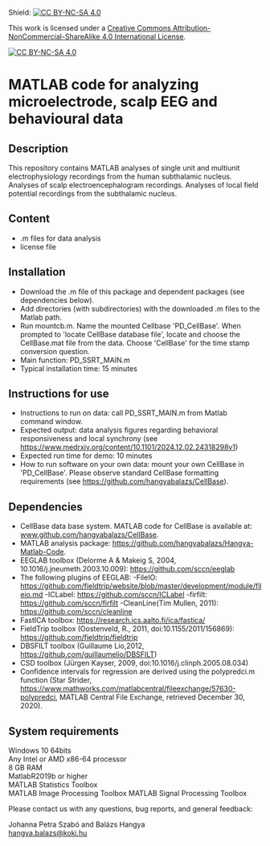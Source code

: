 Shield: [![CC BY-NC-SA 4.0][cc-by-nc-sa-shield]][cc-by-nc-sa]

This work is licensed under a [Creative Commons Attribution-NonCommercial-ShareAlike 4.0 International License][cc-by-nc-sa].

[![CC BY-NC-SA 4.0][cc-by-nc-sa-image]][cc-by-nc-sa]

[cc-by-nc-sa]: http://creativecommons.org/licenses/by-nc-sa/4.0/
[cc-by-nc-sa-image]: https://licensebuttons.net/l/by-nc-sa/4.0/88x31.png
[cc-by-nc-sa-shield]: https://img.shields.io/badge/License-CC%20BY--NC--SA%204.0-lightgrey.svg

# MATLAB code for analyzing microelectrode, scalp EEG and behavioural data

## Description

This repository contains MATLAB analyses of single unit and multiunit electrophysiology recordings from the human subthalamic nucleus. Analyses of scalp electroencephalogram recordings. Analyses of local field potential recordings from the subthalamic nucleus.

## Content

- .m files for data analysis
- license file

## Installation

- Download the .m file of this package and dependent packages (see dependencies below).
- Add directories (with subdirectories) with the downloaded .m files to the Matlab path.
- Run mountcb.m. Name the mounted Cellbase 'PD_CellBase'. When prompted to 'locate CellBase database file', locate and choose the CellBase.mat file from the data. Choose 'CellBase' for the time stamp conversion question.
- Main function: PD_SSRT_MAIN.m
- Typical installation time: 15 minutes

## Instructions for use

- Instructions to run on data: call PD_SSRT_MAIN.m from Matlab command window.
- Expected output: data analysis figures regarding behavioral responsiveness and local synchrony (see https://www.medrxiv.org/content/10.1101/2024.12.02.24318298v1)
- Expected run time for demo: 10 minutes
- How to run software on your own data: mount your own CellBase in 'PD_CellBase'. Please observe standard CellBase formatting requirements (see https://github.com/hangyabalazs/CellBase).

## Dependencies

- CellBase data base system. MATLAB code for CellBase is available at: www.github.com/hangyabalazs/CellBase.
- MATLAB analysis package: https://github.com/hangyabalazs/Hangya-Matlab-Code.
- EEGLAB toolbox (Delorme A & Makeig S, 2004, 10.1016/j.jneumeth.2003.10.009): https://github.com/sccn/eeglab
- The following plugins of EEGLAB:
        -FileIO: https://github.com/fieldtrip/website/blob/master/development/module/fileio.md
	-ICLabel: https://github.com/sccn/ICLabel
	-firfilt: https://github.com/sccn/firfilt
	-CleanLine(Tim Mullen, 2011): https://github.com/sccn/cleanline
- FastICA toolbox: https://research.ics.aalto.fi/ica/fastica/
- FieldTrip toolbox (Oostenveld, R., 2011, doi:10.1155/2011/156869): https://github.com/fieldtrip/fieldtrip 
- DBSFILT toolbox (Guillaume Lio,2012, https://github.com/guillaumelio/DBSFILT)
- CSD toolbox (Jürgen Kayser, 2009, doi:10.1016/j.clinph.2005.08.034)
- Confidence intervals for regression are derived using the polypredci.m function (Star Strider, https://www.mathworks.com/matlabcentral/fileexchange/57630-polypredci, MATLAB Central File Exchange, retrieved December 30, 2020).

## System requirements  

Windows 10 64bits  
Any Intel or AMD x86-64 processor  
8 GB RAM  
MatlabR2019b or higher  
MATLAB Statistics Toolbox  
MATLAB Image Processing Toolbox
MATLAB Signal Processing Toolbox

Please contact us with any questions, bug reports, and general feedback:

Johanna Petra Szabó and Balázs Hangya  
hangya.balazs@koki.hu
